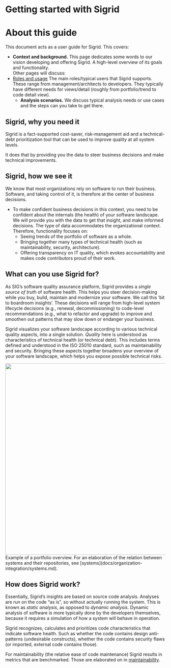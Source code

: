 Getting started with Sigrid
===========================================

# About this guide 
This document acts  as a user guide for Sigrid. This covers:
* **Context and background.** This page dedicates some words to our vision developing and offering Sigrid. A high-level overview of its goals and functionality.  
Other pages will discuss:
* [Roles and usage](roles-and-usage.md) The main roles/typical users that Sigrid supports. These range from management/architects to developers. They typically have different needs for views/detail (roughly from portfolio/trend to code detail view). 
  + **Analysis scenarios.** We discuss typical analysis needs or use cases and the steps can you take to get there.

## Sigrid, why you need it
Sigrid is a fact-supported cost-saver, risk-management aid and a technical-debt prioritization tool that can be used to improve quality at all system levels. 

It does that by providing you the data to steer business decisions and make technical improvements.

## Sigrid, how we see it 
We know that most organizations rely on software to run their business. Software, and taking control of it, is therefore at the center of business decisions.
* To make confident business decisions in this context, you need to be confident about the internals (the health) of your software landscape. We will provide you with the data to get that insight, and make informed decisions. The type of data accommodates the organizational context. Therefore, functionality focuses on:
  + Seeing trends of the portfolio of software as a whole.
  + Bringing together many types of technical health (such as maintainability, security, architecture).
  + Offering transparency on IT quality, which evokes accountability and makes code contributors proud of their work.

## What can you use Sigrid for?
As SIG’s software quality assurance platform, Sigrid provides a *single source of truth* of software health. This helps you steer decision-making while you buy, build, maintain and modernize your software. We call this ‘bit to boardroom insights’. These decisions will range from high-level system lifecycle decisions (e.g., renewal, decommissioning) to code-level recommendations (e.g., what to refactor and upgrade) to improve and smoothen out patterns that may slow down or endanger your business.

Sigrid visualizes your software landscape according to various technical quality aspects, into a single solution. *Quality* here is understood as characteristics of technical health (or technical debt). This includes terms defined and understood in the ISO 25010 standard, such as maintainability and security. Bringing these aspects together broadens your overview of your software landscape, which helps you expose possible technical risks. 

<!--SR relative path ../images/ does not seem to fit with the unit test -->
<img src="docs/images/portfolio-systems.png" width="600" />
Example of a portfolio overview. For an elaboration of the relation between systems and their repositories, see [systems](docs/organization-integration/systems.md).

## How does Sigrid work?
Essentially, Sigrid’s insights are based on source code analysis. Analyses are run on the code “as is”, so without actually running the system. This is known as *static analysis*, as opposed to *dynamic analysis*. Dynamic analysis of software is more typically done by the developers themselves, because it requires a simulation of how a system will behave in operation.

Sigrid recognizes, calculates and prioritizes code characteristics that indicate software health. Such as whether the code contains design anti-patterns (undesirable constructs), whether the code contains security flaws (or imported, external code contains those).  

For maintainability (the relative ease of code maintenance) Sigrid results in metrics that are benchmarked. Those are elaborated on in [maintainability](maintainability.md).

